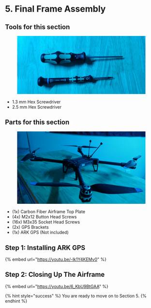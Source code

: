 # 5. Final Frame Assembly

## Tools for this section

<figure><img src="../../../.gitbook/assets/20241028_032640.jpg" alt=""><figcaption></figcaption></figure>

* 1.3 mm Hex Screwdriver
* 2.5 mm Hex Screwdriver

## Parts for this section

<figure><img src="../../../.gitbook/assets/3245324.png" alt=""><figcaption></figcaption></figure>

* (1x) Carbon Fiber Airframe Top Plate
* (4x) M2x12 Button Head Screws
* (16x) M3x35 Socket Head Screws
* (2x) GPS Brackets
* (1x) ARK GPS (Not included)



## Step 1: Installing ARK GPS

{% embed url="https://youtu.be/-lk1Y4KEMv0" %}



## Step 2: Closing Up The Airframe

{% embed url="https://youtu.be/6_KbU9BtGAA" %}





{% hint style="success" %}
You are ready to move on to Section 5.
{% endhint %}
